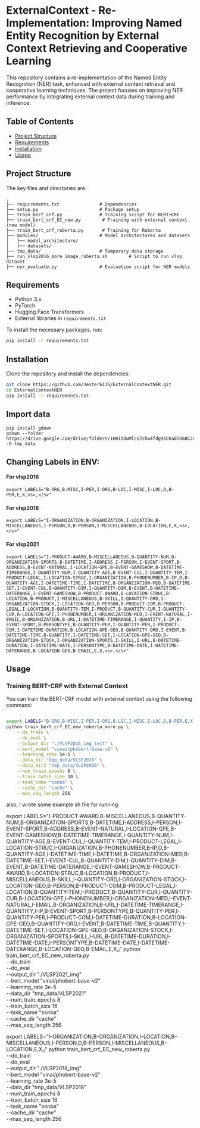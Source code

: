 # ExternalContext - Re-Implementation: Improving Named Entity Recognition by External Context Retrieving and Cooperative Learning

This repository contains a re-implementation of the Named Entity Recognition (NER) task, enhanced with external context retrieval and cooperative learning techniques. The project focuses on improving NER performance by integrating external context data during training and inference.

## Table of Contents
- [Project Structure](#project-structure)
- [Requirements](#requirements)
- [Installation](#installation)
- [Usage](#usage)

## Project Structure

The key files and directories are:

```
.
├── requirements.txt               # Dependencies
├── setup.py                       # Package setup
├── train_bert_crf.py              # Training script for BERT+CRF
├── train_bert_crf_EC_new.py        # Training with external context (new model)
├── train_bert_crf_roberta.py       # Training for Roberta
├── modules/                       # Model architectures and datasets
│   ├── model_architecture/
│   ├── datasets/
├── tmp_data/                      # Temporary data storage
├── run_vlsp2016_more_image_roberta.sh        # Script to run vlsp dataset
├── ner_evaluate.py                # Evaluation script for NER models
```

## Requirements

- Python 3.x
- PyTorch
- Hugging Face Transformers
- External libraries in `requirements.txt`

To install the necessary packages, run:

```bash
pip install -r requirements.txt
```

## Installation

Clone the repository and install the dependencies:

```bash
git clone https://github.com/Jester6136/ExternalContextNER.git
cd ExternalContextNER
pip install -r requirements.txt
```

## Import data 

```
pip install gdown
gdown --folder https://drive.google.com/drive/folders/1H0II0wMlcQ7chw4fdg95CKa07O6BC2U5 -O tmp_data
```

## Changing Labels in ENV:
   #### For vlsp2016
   ```
   export LABELS="B-ORG,B-MISC,I-PER,I-ORG,B-LOC,I-MISC,I-LOC,O,B-PER,E,X,<s>,</s>"
```
   #### For vlsp2018
   ```
   export LABELS="I-ORGANIZATION,B-ORGANIZATION,I-LOCATION,B-MISCELLANEOUS,I-PERSON,O,B-PERSON,I-MISCELLANEOUS,B-LOCATION,E,X,<s>,</s>"
   ```

   #### For vlsp2021
   ```
   export LABELS="I-PRODUCT-AWARD,B-MISCELLANEOUS,B-QUANTITY-NUM,B-ORGANIZATION-SPORTS,B-DATETIME,I-ADDRESS,I-PERSON,I-EVENT-SPORT,B-ADDRESS,B-EVENT-NATURAL,I-LOCATION-GPE,B-EVENT-GAMESHOW,B-DATETIME-TIMERANGE,I-QUANTITY-NUM,I-QUANTITY-AGE,B-EVENT-CUL,I-QUANTITY-TEM,I-PRODUCT-LEGAL,I-LOCATION-STRUC,I-ORGANIZATION,B-PHONENUMBER,B-IP,O,B-QUANTITY-AGE,I-DATETIME-TIME,I-DATETIME,B-ORGANIZATION-MED,B-DATETIME-SET,I-EVENT-CUL,B-QUANTITY-DIM,I-QUANTITY-DIM,B-EVENT,B-DATETIME-DATERANGE,I-EVENT-GAMESHOW,B-PRODUCT-AWARD,B-LOCATION-STRUC,B-LOCATION,B-PRODUCT,I-MISCELLANEOUS,B-SKILL,I-QUANTITY-ORD,I-ORGANIZATION-STOCK,I-LOCATION-GEO,B-PERSON,B-PRODUCT-COM,B-PRODUCT-LEGAL,I-LOCATION,B-QUANTITY-TEM,I-PRODUCT,B-QUANTITY-CUR,I-QUANTITY-CUR,B-LOCATION-GPE,I-PHONENUMBER,I-ORGANIZATION-MED,I-EVENT-NATURAL,I-EMAIL,B-ORGANIZATION,B-URL,I-DATETIME-TIMERANGE,I-QUANTITY,I-IP,B-EVENT-SPORT,B-PERSONTYPE,B-QUANTITY-PER,I-QUANTITY-PER,I-PRODUCT-COM,I-DATETIME-DURATION,B-LOCATION-GPE-GEO,B-QUANTITY-ORD,I-EVENT,B-DATETIME-TIME,B-QUANTITY,I-DATETIME-SET,I-LOCATION-GPE-GEO,B-ORGANIZATION-STOCK,I-ORGANIZATION-SPORTS,I-SKILL,I-URL,B-DATETIME-DURATION,I-DATETIME-DATE,I-PERSONTYPE,B-DATETIME-DATE,I-DATETIME-DATERANGE,B-LOCATION-GEO,B-EMAIL,E,X,<s>,</s>"
```

## Usage

### Training BERT-CRF with External Context

You can train the BERT-CRF model with external context using the following command:

```bash

export LABELS="B-ORG,B-MISC,I-PER,I-ORG,B-LOC,I-MISC,I-LOC,O,B-PER,E,X,<s>,</s>"
python train_bert_crf_EC_new_roberta_more.py \
    --do_train \
    --do_eval \
    --output_dir "./VLSP2016_img_test" \
    --bert_model "vinai/phobert-base-v2" \
    --learning_rate 5e-5 \
    --data_dir "tmp_data/VLSP2016" \
    --data_dir2 "tmp_data/VLSP2016" \
    --num_train_epochs 8 \
    --train_batch_size 10 \
    --task_name "sonba" \
    --cache_dir "cache" \
    --max_seq_length 256
```

also, I wrote some example sh file for running.



export LABELS="I-PRODUCT-AWARD,B-MISCELLANEOUS,B-QUANTITY-NUM,B-ORGANIZATION-SPORTS,B-DATETIME,I-ADDRESS,I-PERSON,I-EVENT-SPORT,B-ADDRESS,B-EVENT-NATURAL,I-LOCATION-GPE,B-EVENT-GAMESHOW,B-DATETIME-TIMERANGE,I-QUANTITY-NUM,I-QUANTITY-AGE,B-EVENT-CUL,I-QUANTITY-TEM,I-PRODUCT-LEGAL,I-LOCATION-STRUC,I-ORGANIZATION,B-PHONENUMBER,B-IP,O,B-QUANTITY-AGE,I-DATETIME-TIME,I-DATETIME,B-ORGANIZATION-MED,B-DATETIME-SET,I-EVENT-CUL,B-QUANTITY-DIM,I-QUANTITY-DIM,B-EVENT,B-DATETIME-DATERANGE,I-EVENT-GAMESHOW,B-PRODUCT-AWARD,B-LOCATION-STRUC,B-LOCATION,B-PRODUCT,I-MISCELLANEOUS,B-SKILL,I-QUANTITY-ORD,I-ORGANIZATION-STOCK,I-LOCATION-GEO,B-PERSON,B-PRODUCT-COM,B-PRODUCT-LEGAL,I-LOCATION,B-QUANTITY-TEM,I-PRODUCT,B-QUANTITY-CUR,I-QUANTITY-CUR,B-LOCATION-GPE,I-PHONENUMBER,I-ORGANIZATION-MED,I-EVENT-NATURAL,I-EMAIL,B-ORGANIZATION,B-URL,I-DATETIME-TIMERANGE,I-QUANTITY,I-IP,B-EVENT-SPORT,B-PERSONTYPE,B-QUANTITY-PER,I-QUANTITY-PER,I-PRODUCT-COM,I-DATETIME-DURATION,B-LOCATION-GPE-GEO,B-QUANTITY-ORD,I-EVENT,B-DATETIME-TIME,B-QUANTITY,I-DATETIME-SET,I-LOCATION-GPE-GEO,B-ORGANIZATION-STOCK,I-ORGANIZATION-SPORTS,I-SKILL,I-URL,B-DATETIME-DURATION,I-DATETIME-DATE,I-PERSONTYPE,B-DATETIME-DATE,I-DATETIME-DATERANGE,B-LOCATION-GEO,B-EMAIL,E,X,<s>,</s>"
python train_bert_crf_EC_new_roberta.py \
    --do_train \
    --do_eval \
    --output_dir "./VLSP2021_img" \
    --bert_model "vinai/phobert-base-v2" \
    --learning_rate 3e-5 \
    --data_dir "tmp_data/VLSP2021" \
    --num_train_epochs 8 \
    --train_batch_size 16 \
    --task_name "sonba" \
    --cache_dir "cache" \
    --max_seq_length 256


export LABELS="I-ORGANIZATION,B-ORGANIZATION,I-LOCATION,B-MISCELLANEOUS,I-PERSON,O,B-PERSON,I-MISCELLANEOUS,B-LOCATION,E,X,<s>,</s>"
python train_bert_crf_EC_new_roberta.py \
    --do_train \
    --do_eval \
    --output_dir "./VLSP2018_img" \
    --bert_model "vinai/phobert-base-v2" \
    --learning_rate 3e-5 \
    --data_dir "tmp_data/VLSP2018" \
    --num_train_epochs 8 \
    --train_batch_size 16 \
    --task_name "sonba" \
    --cache_dir "cache" \
    --max_seq_length 256